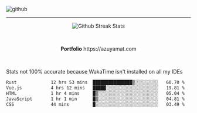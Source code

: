 ![github](https://media.discordapp.net/attachments/881363147364118528/1142610121697021952/background.png?width=1000&height=300)<br>
___
<p align="center">
  <img alt="Github Streak Stats" src="https://streak-stats.demolab.com?user=Azuyamat&theme=transparent&hide_border=true"/>
</p><br>
<p align="center">
      <strong>Portfolio</strong> https://azuyamat.com
</p><br>

Stats not 100% accurate because WakaTime isn't installed on all my IDEs
<!--START_SECTION:waka-->

```txt
Rust             12 hrs 53 mins  ███████████████▒░░░░░░░░░   60.70 %
Vue.js           4 hrs 12 mins   █████░░░░░░░░░░░░░░░░░░░░   19.81 %
HTML             1 hr 4 mins     █▒░░░░░░░░░░░░░░░░░░░░░░░   05.04 %
JavaScript       1 hr 1 min      █▒░░░░░░░░░░░░░░░░░░░░░░░   04.81 %
CSS              44 mins         █░░░░░░░░░░░░░░░░░░░░░░░░   03.49 %
```

<!--END_SECTION:waka-->

